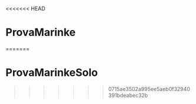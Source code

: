 <<<<<<< HEAD
# ProvaMarinke
=======
# ProvaMarinkeSolo
>>>>>>> 0715ae3502a995ee5aeb0f32940391bdeabec32b
